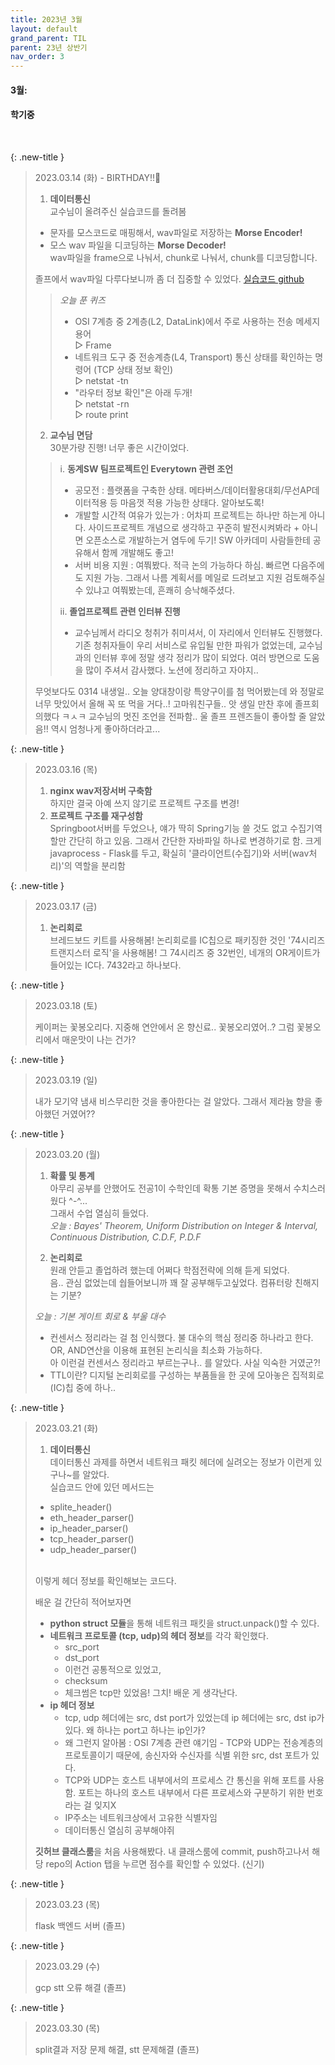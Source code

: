 ```yaml
---
title: 2023년 3월
layout: default
grand_parent: TIL
parent: 23년 상반기
nav_order: 3
---
```



#### **3월:**
#### **학기중**

<br>

{: .new-title }
> 2023.03.14 (화) - BIRTHDAY!!🎂
>
>1. **데이터통신** <br>
> 교수님이 올려주신 실습코드를 돌려봄 
>- 문자를 모스코드로 매핑해서, wav파일로 저장하는 **Morse Encoder!**
>- 모스 wav 파일을 디코딩하는 **Morse Decoder!**<br> wav파일을 frame으로 나눠서, chunk로 나눠서, chunk를 디코딩합니다.<br>
>
> 졸프에서 wav파일 다루다보니까 좀 더 집중할 수 있었다. 
> [실습코드 github](https://github.com/leeyoungseok/morseaudiosuite)
>> *오늘 푼 퀴즈*
>> - OSI 7계층 중 2계층(L2, DataLink)에서 주로 사용하는 전송 메세지 용어<br>
>> ▷ Frame<br>
>> - 네트워크 도구 중 전송계층(L4, Transport) 통신 상태를 확인하는 명령어 (TCP 상태 정보 확인)<br>
>> ▷ netstat -tn<br>
>> - "라우터 정보 확인"은 아래 두개!<br>
>> ▷ netstat -rn<br>
>> ▷ route print<br>
>
>2. **교수님 면담**<br>
> 30분가량 진행! 너무 좋은 시간이었다.<br>
>> i. **동계SW 팀프로젝트인 Everytown 관련 조언**<br>
>> - 공모전 : 플랫폼을 구축한 상태. 메타버스/데이터활용대회/무선AP데이터적용 등 마음껏 적용 가능한 상태다. 알아보도록!
>> - 개발할 시간적 여유가 있는가 : 어차피 프로젝트는 하나만 하는게 아니다. 사이드프로젝트 개념으로 생각하고 꾸준히 발전시켜봐라 + 아니면 오픈소스로 개발하는거 염두에 두기! SW 아카데미 사람들한테 공유해서 함께 개발해도 좋고! 
>> - 서버 비용 지원 : 여쭤봤다. 적극 논의 가능하다 하심. 빠르면 다음주에도 지원 가능. 그래서 나름 계획서를 메일로 드려보고 지원 검토해주실 수 있냐고 여쭤봤는데, 흔쾌히 승낙해주셨다.
>>
>> ii. **졸업프로젝트 관련 인터뷰 진행**<br>
>> - 교수님께서 라디오 청취가 취미셔서, 이 자리에서 인터뷰도 진행했다. 기존 청취자들이 우리 서비스로 유입될 만한 파워가 없었는데, 교수님과의 인터뷰 후에 정말 생각 정리가 많이 되었다. 여러 방면으로 도움을 많이 주셔서 감사했다. 노션에 정리하고 자야지..
>>
>
>무엇보다도 0314 내생일.. 오늘 양대창이랑 특양구이를 첨 먹어봤는데 와 정말로 너무 맛있어서 올해 꼭 또 먹을 거다..! 고마워친구들.. 앗 생일 만찬 후에 졸프회의했다 ㅋㅅㅋ 교수님의 멋진 조언을 전파함.. 울 졸프 프렌즈들이 좋아할 줄 알았음!! 역시 엄청나게 좋아하더라고...


{: .new-title }
> 2023.03.16 (목)
> 
> 1. **nginx wav저장서버 구축함**<br>
>하지만 결국 아예 쓰지 않기로 프로젝트 구조를 변경!
> 2. **프로젝트 구조를 재구성함**<br>
>Springboot서버를 두었으나, 얘가 딱히 Spring기능 쓸 것도 없고 수집기역할만 간단히 하고 있음. 그래서 간단한 자바파일 하나로 변경하기로 함. 크게 javaprocess - Flask를 두고, 확실히 '클라이언트(수집기)와 서버(wav처리)'의 역할을 분리함


{: .new-title }
> 2023.03.17 (금)
> 
>1. **논리회로**<br>
>브레드보드 키트를 사용해봄!
>논리회로를 IC칩으로 패키징한 것인 '74시리즈 트랜지스터 로직'을 사용해봄! 그 74시리즈 중 32번인, 네개의 OR게이트가 들어있는 IC다. 7432라고 하나보다. 


{: .new-title }
> 2023.03.18 (토)
> 
>케이퍼는 꽃봉오리다. 
>지중해 연안에서 온 향신료..
>꽃봉오리였어..?
>그럼 꽃봉오리에서 매운맛이 나는 건가?


{: .new-title }
> 2023.03.19 (일)
> 
>내가 모기약 냄새 비스무리한 것을 좋아한다는 걸 알았다. 그래서 제라늄 향을 좋아했던 거였어??


{: .new-title }
> 2023.03.20 (월)
> 
>1. **확률 및 통계**<br>
>아무리 공부를 안했어도 전공1이 수학인데 확통 기본 증명을 못해서 수치스러웠다 ^-^...<br>
>그래서 수업 열심히 들었다. <br>
>*오늘 : Bayes' Theorem, Uniform Distribution on Integer & Interval, Continuous Distribution, C.D.F, P.D.F*<br>
>
>2. **논리회로**<br>
>원래 안듣고 졸업하려 했는데 어쩌다 학점전략에 의해 듣게 되었다.<br>음.. 관심 없었는데 쉅들어보니까 꽤 잘 공부해두고싶었다. 컴퓨터랑 친해지는 기분?<br>
>
>*오늘 : 기본 게이트 회로 & 부울 대수*<br>
>- 컨센서스 정리라는 걸 첨 인식했다. 불 대수의 핵심 정리중 하나라고 한다. OR, AND연산을 이용해 표현된 논리식을 최소화 가능하다. <br>
>아 이런걸 컨센서스 정리라고 부르는구나.. 를 알았다. 사실 익숙한 거였군?!
>- TTL이란?
>디지털 논리회로를 구성하는 부품들을 한 곳에 모아놓은 집적회로(IC)칩 중에 하나..


{: .new-title }
> 2023.03.21 (화)
> 
>1. **데이터통신**<br>
>데이터통신 과제를 하면서 네트워크 패킷 헤더에 실려오는 정보가 
>이런게 있구나~를 알았다. <br>
>실습코드 안에 있던 메서드는
>- splite_header()
>- eth_header_parser()
>- ip_header_parser()
>- tcp_header_parser()
>- udp_header_parser()
><br>
>이렇게 헤더 정보를 확인해보는 코드다.<br>
>
>배운 걸 간단히 적어보자면
>- **python struct 모듈**을 통해 네트워크 패킷을 struct.unpack()할 수 있다.
>- **네트워크 프로토콜 (tcp, udp)의 헤더 정보**를 각각 확인했다. 
>    - src_port
>    - dst_port
>    - 이런건 공통적으로 있었고,
>    - checksum
>    - 체크썸은 tcp만 있었음! 그치! 배운 게 생각난다.
>- **ip 헤더 정보**
>    - tcp, udp 헤더에는 src, dst port가 있었는데 ip 헤더에는 src, dst ip가 있다. 왜 하나는 port고 하나는 ip인가?
>    - 왜 그런지 알아봄 : OSI 7계층 관련 얘기임 - TCP와 UDP는 전송계층의 프로토콜이기 때문에, 송신자와 수신자를 식별 위한 src, dst 포트가 있다. 
>    - TCP와 UDP는 호스트 내부에서의 프로세스 간 통신을 위해 포트를 사용함. 포트는 하나의 호스트 내부에서 다른 프로세스와 구분하기 위한 번호라는 걸 잊지X
>    - IP주소는 네트워크상에서 고유한 식별자임
>    - 데이터통신 열심히 공부해야쥐
>    
>**깃허브 클래스룸**을 처음 사용해봤다. 
>내 클래스룸에 commit, push하고나서 해당 repo의 Action 탭을 누르면 점수를 확인할 수 있었다. (신기)



{: .new-title }
> 2023.03.23 (목)
>
> flask 백엔드 서버 (졸프)


{: .new-title }
> 2023.03.29 (수)
>
> gcp stt 오류 해결 (졸프)


{: .new-title }
> 2023.03.30 (목)
>
> split결과 저장 문제 해결, stt 문제해결 (졸프)